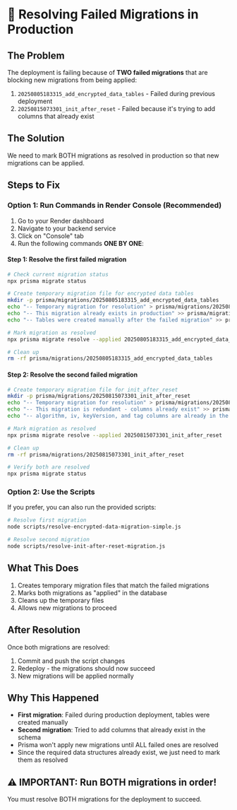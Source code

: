 # 🔧 Resolving Failed Migrations in Production

## The Problem
The deployment is failing because of **TWO failed migrations** that are blocking new migrations from being applied:

1. `20250805183315_add_encrypted_data_tables` - Failed during previous deployment
2. `20250815073301_init_after_reset` - Failed because it's trying to add columns that already exist

## The Solution
We need to mark BOTH migrations as resolved in production so that new migrations can be applied.

## Steps to Fix

### Option 1: Run Commands in Render Console (Recommended)
1. Go to your Render dashboard
2. Navigate to your backend service
3. Click on "Console" tab
4. Run the following commands **ONE BY ONE**:

#### **Step 1: Resolve the first failed migration**
```bash
# Check current migration status
npx prisma migrate status

# Create temporary migration file for encrypted data tables
mkdir -p prisma/migrations/20250805183315_add_encrypted_data_tables
echo "-- Temporary migration for resolution" > prisma/migrations/20250805183315_add_encrypted_data_tables/migration.sql
echo "-- This migration already exists in production" >> prisma/migrations/20250805183315_add_encrypted_data_tables/migration.sql
echo "-- Tables were created manually after the failed migration" >> prisma/migrations/20250805183315_add_encrypted_data_tables/migration.sql

# Mark migration as resolved
npx prisma migrate resolve --applied 20250805183315_add_encrypted_data_tables

# Clean up
rm -rf prisma/migrations/20250805183315_add_encrypted_data_tables
```

#### **Step 2: Resolve the second failed migration**
```bash
# Create temporary migration file for init_after_reset
mkdir -p prisma/migrations/20250815073301_init_after_reset
echo "-- Temporary migration for resolution" > prisma/migrations/20250815073301_init_after_reset/migration.sql
echo "-- This migration is redundant - columns already exist" >> prisma/migrations/20250815073301_init_after_reset/migration.sql
echo "-- algorithm, iv, keyVersion, and tag columns are already in the table" >> prisma/migrations/20250815073301_init_after_reset/migration.sql

# Mark migration as resolved
npx prisma migrate resolve --applied 20250815073301_init_after_reset

# Clean up
rm -rf prisma/migrations/20250815073301_init_after_reset

# Verify both are resolved
npx prisma migrate status
```

### Option 2: Use the Scripts
If you prefer, you can also run the provided scripts:

```bash
# Resolve first migration
node scripts/resolve-encrypted-data-migration-simple.js

# Resolve second migration  
node scripts/resolve-init-after-reset-migration.js
```

## What This Does
1. Creates temporary migration files that match the failed migrations
2. Marks both migrations as "applied" in the database
3. Cleans up the temporary files
4. Allows new migrations to proceed

## After Resolution
Once both migrations are resolved:
1. Commit and push the script changes
2. Redeploy - the migrations should now succeed
3. New migrations will be applied normally

## Why This Happened
- **First migration**: Failed during production deployment, tables were created manually
- **Second migration**: Tried to add columns that already exist in the schema
- Prisma won't apply new migrations until ALL failed ones are resolved
- Since the required data structures already exist, we just need to mark them as resolved

## ⚠️ **IMPORTANT**: Run BOTH migrations in order!
You must resolve BOTH migrations for the deployment to succeed.
